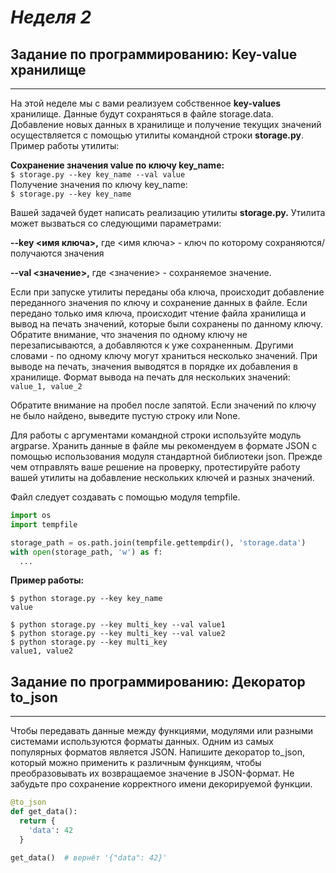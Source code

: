 # ***Неделя 2***
## Задание по программированию: Key-value хранилище
___
На этой неделе мы с вами реализуем собственное **key-values** хранилище. Данные будут сохраняться в файле storage.data. Добавление новых данных в хранилище и получение текущих значений осуществляется с помощью утилиты командной строки **storage.py**. Пример работы утилиты:  

**Сохранение значения value по ключу key_name:**<br>
`$ storage.py --key key_name --val value`<br>
Получение значения по ключу key_name:  <br>
`$ storage.py --key key_name`<br>

Вашей задачей будет написать реализацию утилиты **storage.py.**
Утилита может вызваться со следующими параметрами:

**--key <имя ключа>,** где <имя ключа> - ключ по которому сохраняются/получаются значения

**--val <значение>,** где <значение> - сохраняемое значение.

Если при запуске утилиты переданы оба ключа, происходит добавление переданного значения по ключу и сохранение данных в файле. Если передано только имя ключа, происходит чтение файла хранилища и вывод на печать значений, которые были сохранены по данному ключу.  Обратите внимание, что значения по одному ключу не перезаписываются, а добавляются к уже сохраненным. Другими словами - по одному ключу могут храниться несколько значений. При выводе на печать, значения выводятся в порядке их добавления в хранилище. Формат вывода на печать для нескольких значений:  
`value_1, value_2`

Обратите внимание на пробел после запятой. Если значений по ключу не было найдено, выведите пустую строку или None.

Для работы с аргументами командной строки используйте модуль argparse. Хранить данные в файле мы рекомендуем в формате JSON с помощью использования модуля стандартной библиотеки  json. Прежде чем отправлять ваше решение на проверку, протестируйте работу вашей утилиты на добавление нескольких ключей и разных значений.

Файл следует создавать с помощью модуля tempfile. 
```python
import os
import tempfile

storage_path = os.path.join(tempfile.gettempdir(), 'storage.data')
with open(storage_path, 'w') as f:
  ...
  ```

**Пример работы:**
```$ python storage.py --key key_name --val value
$ python storage.py --key key_name
value

$ python storage.py --key multi_key --val value1
$ python storage.py --key multi_key --val value2
$ python storage.py --key multi_key
value1, value2
```

## Задание по программированию: Декоратор to_json
___
Чтобы передавать данные между функциями, модулями или разными системами используются форматы данных. Одним из самых популярных форматов является JSON. Напишите декоратор to_json, который можно применить к различным функциям, чтобы преобразовывать их возвращаемое значение в JSON-формат. Не забудьте про сохранение корректного имени декорируемой функции.
```python
@to_json
def get_data():
  return {
    'data': 42
  }
  
get_data()  # вернёт '{"data": 42}'
```